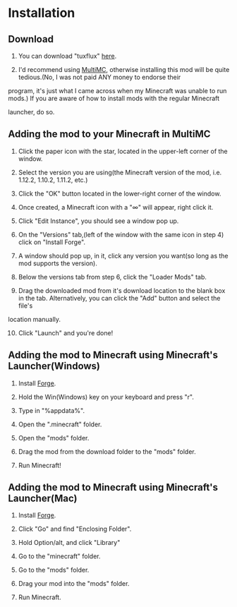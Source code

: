 # Installation

## Download

1. You can download "tuxflux" [here]().

2. I'd recommend using [MultiMC](https://multimc.org), otherwise installing this mod will be quite tedious.(No, I was not paid ANY money to endorse their

program, it's just what I came across when my Minecraft was unable to run mods.) If you are aware of how to install mods with the regular Minecraft 

launcher, do so.

## Adding the mod to your Minecraft in MultiMC

1. Click the paper icon with the star, located in the upper-left corner of the window.

2. Select the version you are using(the Minecraft version of the mod, i.e. 1.12.2, 1.10.2, 1.11.2, etc.)

3. Click the "OK" button located in the lower-right corner of the window.

4. Once created, a Minecraft icon with a "∞" will appear, right click it.

5. Click "Edit Instance", you should see a window pop up.

6. On the "Versions" tab,(left of the window with the same icon in step 4) click on "Install Forge".

7. A window should pop up, in it, click any version you want(so long as the mod supports the version).

8. Below the versions tab from step 6, click the "Loader Mods" tab.

9. Drag the downloaded mod from it's download location to the blank box in the tab. Alternatively, you can click the "Add" button and select the file's

location manually.

10. Click "Launch" and you're done!

## Adding the mod to Minecraft using Minecraft's Launcher(Windows)

1. Install [Forge](https://files.minecraftforge.net).

2. Hold the Win(Windows) key on your keyboard and press "r".

3. Type in "%appdata%".

4. Open the ".minecraft" folder.

5. Open the "mods" folder.

6. Drag the mod from the download folder to the "mods" folder.

7. Run Minecraft!

## Adding the mod to Minecraft using Minecraft's Launcher(Mac)

1. Install [Forge](https://files.minecraftforge.net).

2. Click "Go" and find "Enclosing Folder".

3. Hold Option/alt, and click "Library"

4. Go to the "minecraft" folder.

5. Go to the "mods" folder.

6. Drag your mod into the "mods" folder.

7. Run Minecraft.
